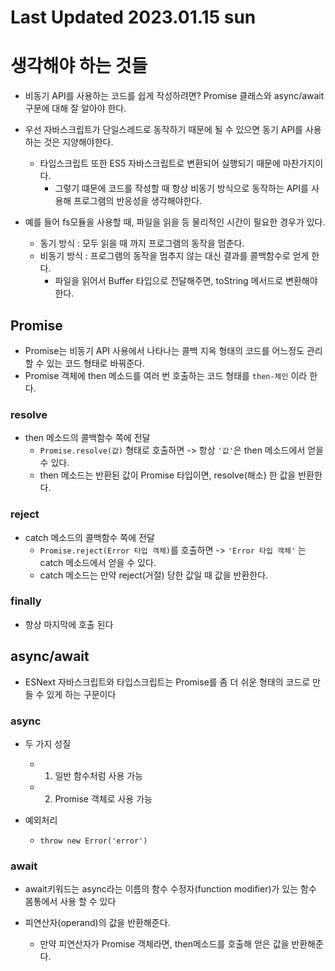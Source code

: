# Last Updated 2023.01.15 sun

# 생각해야 하는 것들

- 비동기 API를 사용하는 코드를 쉽게 작성하려면? Promise 클래스와 async/await 구문에 대해 잘 알아야 한다.
- 우선 자바스크립트가 단일스레드로 동작하기 때문에 될 수 있으면 동기 API를 사용하는 것은 지양해야한다.

  - 타입스크립트 또한 ES5 자바스크립트로 변환되어 실행되기 때문에 마찬가지이다.
    - 그렇기 떄문에 코드를 작성할 때 항상 비동기 방식으로 동작하는 API를 사용해 프로그램의 반응성을 생각해야한다.

- 예를 들어 fs모듈을 사용할 때, 파일을 읽을 등 물리적인 시간이 필요한 경우가 있다.
  - 동기 방식 : 모두 읽을 때 까지 프로그램의 동작을 멈춘다.
  - 비동기 방식 : 프로그램의 동작을 멈추지 않는 대신 결과를 콜백함수로 얻게 한다.
    - 파일을 읽어서 Buffer 타입으로 전달해주면, toString 메서드로 변환해야한다.

## Promise

- Promise는 비동기 API 사용에서 나타나는 콜백 지옥 형태의 코드를 어느정도 관리할 수 있는 코드 형태로 바꿔준다.
- Promise 객체에 then 메소드를 여러 번 호출하는 코드 형태를 `then-체인` 이라 한다.

### resolve

- then 메소드의 콜백함수 쪽에 전달
  - `Promise.resolve(값)` 형태로 호출하면 -> 항상 `'값'`은 then 메소드에서 얻을 수 있다.
  - then 메소드는 반환된 값이 Promise 타입이면, resolve(해소) 한 값을 반환한다.

### reject

- catch 메소드의 콜백함수 쪽에 전달
  - `Promise.reject(Error 타입 객체)`를 호출하면 -> `'Error 타입 객체'` 는 catch 메소드에서 얻을 수 있다.
  - catch 메소드는 만약 reject(거절) 당한 값일 때 값을 반환한다.

### finally

- 항상 마지막에 호출 된다

## async/await

- ESNext 자바스크립트와 타입스크립트는 Promise를 좀 더 쉬운 형태의 코드로 만들 수 있게 하는 구문이다

### async

- 두 가지 성질

  - 1. 일반 함수처럼 사용 가능
  - 2. Promise 객체로 사용 가능

- 예외처리
  - `throw new Error('error')`

### await

- await키워드는 async라는 이름의 함수 수정자(function modifier)가 있는 함수 몸통에서 사용 할 수 있다

- 피연산자(operand)의 값을 반환해준다.
  - 만약 피연산자가 Promise 객체라면, then메소드를 호출해 얻은 값을 반환해준다.
